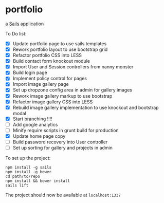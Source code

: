 # portfolio

a [Sails](http://sailsjs.org) application

To Do list:

- [x] Update portfolio page to use sails templates
- [x] Rework portfolio layout to use bootstrap grid
- [x] Refactor portfolio CSS into LESS
- [x] Build contact form knockout module
- [x] Import User and Session controllers from nanny monster
- [x] Build login page
- [x] Implement policy control for pages
- [x] Import image gallery page
- [x] Set up dropzone config area in admin for gallery images
- [x] Rework image gallery markup to use bootstrap
- [x] Refactor image gallery CSS into LESS
- [x] Rebuild image gallery implementation to use knockout and bootstrap modal
- [x] Start branching !!!!
- [ ] Add google analytics
- [ ] Minify require scripts in grunt build for production
- [x] Update home page copy
- [ ] Build password recovery into User controller
- [ ] Set up sorting for gallery and projects in admin

To set up the project:

	npm install -g sails
	npm install -g bower
	cd path/to/repo
	npm install && bower install
	sails lift

The project should now be available at `localhost:1337`
